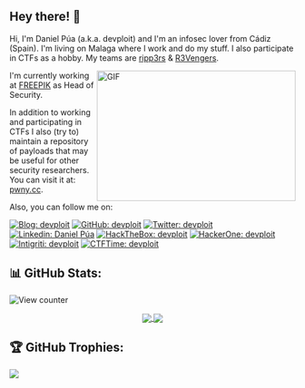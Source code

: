 ## Hey there! 🦊

Hi, I'm Daniel Púa (a.k.a. devploit) and I'm an infosec lover from Cádiz (Spain). I'm living on Malaga where I work and do my stuff. I also participate in CTFs as a hobby. My teams are [ripp3rs](https://ctftime.org/team/50984) & [R3Vengers](https://ctftime.org/team/175470).

<img align="right" alt="GIF" src="https://developers.giphy.com/branch/master/static/api-c99e353f761d318322c853c03ebcf21b.gif" width="350" height="230" />

I'm currently working at [FREEPIK](https://www.freepik.com/) as Head of Security.

In addition to working and participating in CTFs I also (try to) maintain a repository of payloads that may be useful for other security researchers. You can visit it at: [pwny.cc](https://www.pwny.cc).

Also, you can follow me on:

[![Blog: devploit](https://img.shields.io/badge/-Blog-%23D94F00?style=for-the-badge&logo=blogger&logoColor=white)](https://blog.0xdev.eu/)
[![GitHub: devploit](https://img.shields.io/badge/-GitHub-%231A1A1A?style=for-the-badge&logo=github&logoColor=white)](https://github.com/devploit)
[![Twitter: devploit](https://img.shields.io/badge/-Twitter-%2300BAFF?style=for-the-badge&logo=twitter&logoColor=white)](https://twitter.com/devploit/)
[![Linkedin: Daniel Púa](https://img.shields.io/badge/-LinkedIn-%23394EFF?style=for-the-badge&logo=linkedin&logoColor=white)](https://www.linkedin.com/in/daniel-pua/)
[![HackTheBox: devploit](https://img.shields.io/badge/-HackTheBox-%239FEF00?style=for-the-badge&logo=hackthebox&logoColor=white)](https://app.hackthebox.eu/profile/1912)
[![HackerOne: devploit](https://img.shields.io/badge/-HackerOne-%23494649?style=for-the-badge&logo=hackerone&logoColor=white)](https://hackerone.com/devploit)
[![Intigriti: devploit](https://img.shields.io/badge/-Intigriti-%23161A36?style=for-the-badge&logo=intigriti&logoColor=white)](https://app.intigriti.com/company/profile/devploit)
[![CTFTime: devploit](https://img.shields.io/badge/-CTFTime-%23C01818?style=for-the-badge&logo=ctftime&logoColor=white)](https://ctftime.org/user/25930)

## 📊 GitHub Stats:

<a>
  <img src="https://komarev.com/ghpvc/?username=devploit&style=for-the-badge&color=green" alt="View counter">
</a>

<p align="center">
<a href="https://github-readme-stats.vercel.app/api/top-langs?username=devploit&show_icons=true&hide_border=false&theme=tokyonight&count_private=true&include_all_commits=true&langs_count=3">
  <img align="center" src="https://github-readme-stats.vercel.app/api/top-langs?username=devploit&show_icons=true&hide_border=false&theme=tokyonight&count_private=true&include_all_commits=true&langs_count=3" />
</a>

<a href="[https://github.com/devploit/devploit](https://github-readme-stats.vercel.app/api?username=devploit&show_icons=true&theme=tokyonight&include_all_commits=true)">
  <img align="center" src="https://github-readme-stats.vercel.app/api?username=devploit&show_icons=true&theme=tokyonight&include_all_commits=true" />
</a>
</p>

## 🏆 GitHub Trophies:

![](https://github-profile-trophy.vercel.app/?username=devploit&theme=tokyonight&no-frame=false&no-bg=false&margin-w=4)

